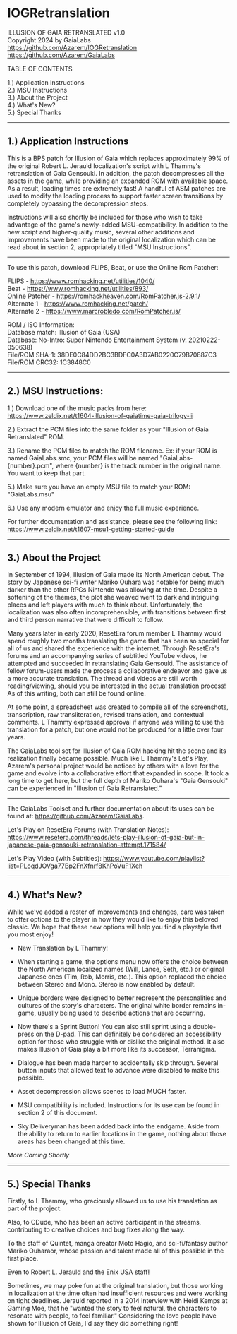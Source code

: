 # IOGRetranslation

ILLUSION OF GAIA RETRANSLATED v1.0</br>
Copyright 2024 by GaiaLabs</br>
https://github.com/Azarem/IOGRetranslation</br>
https://github.com/Azarem/GaiaLabs</br>

TABLE OF CONTENTS

1.) Application Instructions</br>
2.) MSU Instructions</br>
3.) About the Project</br>
4.) What's New?</br>
5.) Special Thanks</br>


----------------------------
1.) Application Instructions
----------------------------

This is a BPS patch for Illusion of Gaia which replaces approximately 99% of the original Robert L. Jerauld localization's script with L Thammy's retranslation of Gaia Gensouki. In addition, the patch decompresses all the assets in the game, while providing an expanded ROM with available space. As a result, loading times are extremely fast! A handful of ASM patches are used to modify the loading process to support faster screen transitions by completely bypassing the decompression steps.

Instructions will also shortly be included for those who wish to take advantage of the game's newly-added MSU-compatibility. In addition to the new script and higher-quality music, several other additions and improvements have been made to the original localization which can be read about in section 2, appropriately titled "MSU Instructions".

--------------------

To use this patch, download FLIPS, Beat, or use the Online Rom Patcher:</br>

FLIPS - https://www.romhacking.net/utilities/1040/</br>
Beat - https://www.romhacking.net/utilities/893/</br>
Online Patcher - https://romhackheaven.com/RomPatcher.js-2.9.1/</br>
Alternate 1 - https://www.romhacking.net/patch/</br>
Alternate 2 - https://www.marcrobledo.com/RomPatcher.js/

ROM / ISO Information:</br>
Database match: Illusion of Gaia (USA)</br>
Database: No-Intro: Super Nintendo Entertainment System (v. 20210222-050638)</br>
File/ROM SHA-1: 38DE0C84DD2BC3BDFC0A3D7AB0220C79B70887C3</br>
File/ROM CRC32: 1C3848C0


---------------------
2.) MSU Instructions:
---------------------

1.) Download one of the music packs from here: https://www.zeldix.net/t1604-illusion-of-gaiatime-gaia-trilogy-ii

2.) Extract the PCM files into the same folder as your "Illusion of Gaia Retranslated" ROM.

3.) Rename the PCM files to match the ROM filename. Ex: if your ROM is named GaiaLabs.smc, your PCM files will be named "GaiaLabs-{number}.pcm", where {number} is the track number in the original name. You want to keep that part.

5.) Make sure you have an empty MSU file to match your ROM: "GaiaLabs.msu"

6.) Use any modern emulator and enjoy the full music experience.

For further documentation and assistance, please see the following link:
https://www.zeldix.net/t1607-msu1-getting-started-guide


---------------------
3.) About the Project
---------------------

In September of 1994, Illusion of Gaia made its North American debut. The story by Japanese sci-fi writer Mariko Ouhara was notable for being much darker than the other RPGs Nintendo was allowing at the time. Despite a softening of the themes, the plot she weaved went to dark and intriguing places and left players with much to think about. Unfortunately, the localization was also often incomprehensible, with transitions between first and third person narrative that were difficult to follow.

Many years later in early 2020, ResetEra forum member L Thammy would spend roughly two months translating the game that has been so special for all of us and shared the experience with the internet. Through ResetEra's forums and an accompanying series of subtitled YouTube videos, he attempted and succeeded in retranslating Gaia Gensouki. The assistance of fellow forum-users made the process a collaborative endeavor and gave us a more accurate translation. The thread and videos are still worth reading/viewing, should you be interested in the actual translation process! As of this writing, both can still be found online.

At some point, a spreadsheet was created to compile all of the screenshots, transcription, raw transliteration, revised translation, and contextual comments. L Thammy expressed approval if anyone was willing to use the translation for a patch, but one would not be produced for a little over four years.

The GaiaLabs tool set for Illusion of Gaia ROM hacking hit the scene and its realization finally became possible. Much like L Thammy's Let's Play, Azarem's personal project would be noticed by others with a love for the game and evolve into a collaborative effort that expanded in scope. It took a long time to get here, but the full depth of Mariko Ouhara's "Gaia Gensouki" can be experienced in "Illusion of Gaia Retranslated."

-----------------------

The GaiaLabs Toolset and further documentation about its uses can be found at: https://github.com/Azarem/GaiaLabs.

Let's Play on ResetEra Forums (with Translation Notes):
https://www.resetera.com/threads/lets-play-illusion-of-gaia-but-in-japanese-gaia-gensouki-retranslation-attempt.171584/

Let's Play Video (with Subtitles):
https://www.youtube.com/playlist?list=PLoqdJOVga77Bp2FnXfnrf8KhPoVuF1Xeh


---------------
4.) What's New?
---------------

While we've added a roster of improvements and changes, care was taken to offer options to the player in how they would like to enjoy this beloved classic. We hope that these new options will help you find a playstyle that you most enjoy!

- New Translation by L Thammy!

- When starting a game, the options menu now offers the choice between the North American localized names (Will, Lance, Seth, etc.) or original Japanese ones (Tim, Rob, Morris, etc.). This option replaced the choice between Stereo and Mono. Stereo is now enabled by default.

- Unique borders were designed to better represent the personalities and cultures of the story's characters. The original white border remains in-game, usually being used to describe actions that are occurring.

- Now there's a Sprint Button! You can also still sprint using a double-press on the D-pad. This can definitely be considered an accessibility option for those who struggle with or dislike the original method. It also makes Illusion of Gaia play a bit more like its successor, Terranigma.

- Dialogue has been made harder to accidentally skip through. Several button inputs that allowed text to advance were disabled to make this possible.

- Asset decompression allows scenes to load MUCH faster.

- MSU compatibility is included. Instructions for its use can be found in section 2 of this document.

- Sky Deliveryman has been added back into the endgame. Aside from the ability to return to earlier locations in the game, nothing about those areas has been changed at this time.

*More Coming Shortly*

------------------
5.) Special Thanks
------------------

Firstly, to L Thammy, who graciously allowed us to use his translation as part of the project.

Also, to CDude, who has been an active participant in the streams, contributing to creative choices and bug fixes along the way.

To the staff of Quintet, manga creator Moto Hagio, and sci-fi/fantasy author Mariko Ouharaor, whose passion and talent made all of this possible in the first place.

Even to Robert L. Jerauld and the Enix USA staff!

Sometimes, we may poke fun at the original translation, but those working in localization at the time often had insufficient resources and were working on tight deadlines. Jerauld reported in a 2014 interview with Heidi Kemps at Gaming Moe, that he "wanted the story to feel natural, the characters to resonate with people, to feel familiar." Considering the love people have shown for Illusion of Gaia, I'd say they did something right!
